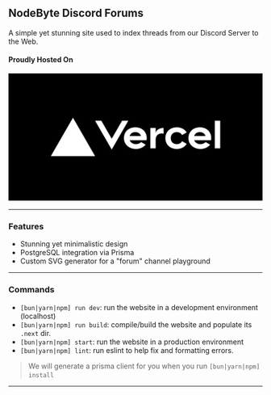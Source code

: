 ## NodeByte Discord Forums
A simple yet stunning site used to index threads from our Discord Server to the Web.

#### Proudly Hosted On
![vercel](./public//vercel.jpg)

---

### Features
- Stunning yet minimalistic design
- PostgreSQL integration via Prisma
- Custom SVG generator for a "forum" channel playground

---

### Commands
- `[bun|yarn|npm] run dev`: run the website in a development environment (localhost)
- `[bun|yarn|npm] run build`: compile/build the website and populate its `.next` dir.
- `[bun|yarn|npm] start`: run the website in a production environment
- `[bun|yarn|npm] lint`: run eslint to help fix and formatting errors.

> We will generate a prisma client for you when you run `[bun|yarn|npm] install`

---
